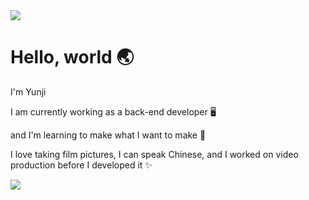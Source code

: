 <img src="https://capsule-render.vercel.app/api?type=waving&color=timeGradient&height=100&section=header&animation=twinkling" />

# Hello, world 🌏 
I'm Yunji

I am currently working as a back-end developer 🖥

and I'm learning to make what I want to make 🌱 

I love taking film pictures, I can speak Chinese, and I worked on video production before I developed it ✨

<img src="https://capsule-render.vercel.app/api?type=waving&color=timeGradient&height=100&section=footer&animation=twinkling" />

